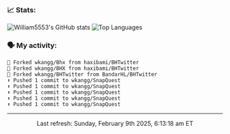 ### 📈 Stats:
![William5553's GitHub stats](https://gh-readme-stats-git-main-william5553s-projects.vercel.app/api?username=wkangg&show_icons=true&theme=dark&include_all_commits=true&count_private=true&hide_border=true)
![Top Languages](https://gh-readme-stats-git-main-william5553s-projects.vercel.app/api/top-langs/?username=wkangg&langs_count=10&layout=compact&theme=dark&include_all_commits=true&count_private=true&hide_border=true)

### 🗣 My activity:
```
🍴 Forked wkangg/Bhx from haxibami/BHTwitter
🍴 Forked wkangg/BHX from haxibami/BHTwitter
🍴 Forked wkangg/BHTwitter from BandarHL/BHTwitter
⬆️ Pushed 1 commit to wkangg/SnapQuest
⬆️ Pushed 1 commit to wkangg/SnapQuest
⬆️ Pushed 1 commit to wkangg/SnapQuest
⬆️ Pushed 1 commit to wkangg/SnapQuest
⬆️ Pushed 1 commit to wkangg/SnapQuest
```

------------
<p align="center">Last refresh: Sunday, February 9th 2025, 6:13:18 am ET</p>

